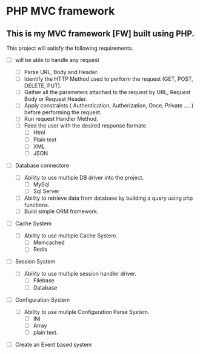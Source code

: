 # PHP MVC framework

## This is my **MVC** framework [FW] built using **PHP**.

This project will satisfy the following requirements.
- [ ] will be able to handle any request
	- [ ] Parse URL, Body and Header.
	- [ ] Identify the HTTP Method used to perform the request (GET, POST, DELETE, PUT).
	- [ ] Gather all the parameters attached to the request by URL, Request Body or Request Header.
	- [ ] Apply constraints ( Authentication, Autherization, Once, Private .... ) before performing the request.
	- [ ] Run request Handler Method.
	- [ ] Feed the user with the desired response formate
		-[ ] Html
		-[ ] Plain text 
		-[ ] XML 
		-[ ] JSON
- [ ] Database connectore
	- [ ] Ability to use multiple DB driver into the project.
		- [ ] MySql
		- [ ] Sql Server
	- [ ] Ability to retrieve data from database by building a query using php functions.
	- [ ] Build simple ORM framework.
	
- [ ] Cache System
	- [ ] Ability to use multiple Cache System.
		- [ ] Memcached
		- [ ] Redis
- [ ] Session System
	- [ ] Ability to use multiple session handler driver.
		- [ ] Filebase
		- [ ] Database
- [ ] Configuration System
	- [ ] Ability to use muliple Configuration Parse System.
		- [ ] INI
		- [ ] Array
		- [ ] plain text.
- [ ] Create an Event based system

